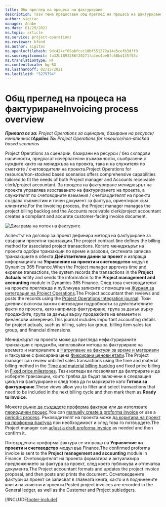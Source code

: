 ```yaml
---
title: Общ преглед на процеса на фактуриране
description: Тази тема предоставя общ преглед на процеса на фактуриране в Project Operations за сценарии, базирани на ресурси / на склад.
author: sigitac
manager: Annbe
ms.date: 01/29/2021
ms.topic: article
ms.service: project-operations
ms.reviewer: kfend
ms.author: sigitac
ms.openlocfilehash: 9dc424cf69abfccc10bf551272a14e5cefb3dff0
ms.sourcegitcommit: fa32b1893286f20271fa4ec4be8fc68bd135f53c
ms.translationtype: HT
ms.contentlocale: bg-BG
ms.lasthandoff: 02/15/2021
ms.locfileid: "5275794"
---
```

# <a name="invoicing-process-overview"></a><span data-ttu-id="8ee3c-103">Общ преглед на процеса на фактуриране</span><span class="sxs-lookup"><span data-stu-id="8ee3c-103">Invoicing process overview</span></span>

<span data-ttu-id="8ee3c-104">_**Прилага се за:** Project Operations за сценарии, базирани на ресурси/неналичност_</span><span class="sxs-lookup"><span data-stu-id="8ee3c-104">_**Applies To:** Project Operations for resource/non-stocked based scenarios_</span></span>

<span data-ttu-id="8ee3c-105">Project Operations за сценарии, базирани на ресурси / без складови наличности, предлагат изчерпателни възможности, съобразени с нуждите както на мениджъра на проекта, така и на служителя по сметките / счетоводителя на проекта.</span><span class="sxs-lookup"><span data-stu-id="8ee3c-105">Project Operations for resource/non-stocked based scenarios offers comprehensive capabilities tailored to fit the needs of both Project manager and Accounts receivable clerk/project accountant.</span></span> <span data-ttu-id="8ee3c-106">За процеса на фактуриране мениджърът на проекта управлява изоставането на фактурирането на проекта, а служителят по счетоводните вземания / счетоводителят на проекта създава съвместим и точен документ за фактура, ориентиран към клиентите.</span><span class="sxs-lookup"><span data-stu-id="8ee3c-106">For the invoicing process, the Project manager manages the project billing backlog and the Accounts receivable clerk/project accountant creates a compliant and accurate customer-facing invoice document.</span></span>

![Диаграма на поток на фактурите](./media/invoicing-flow.png)

<span data-ttu-id="8ee3c-108">Аспектът на договор за проект дефинира метода на фактуриране за свързани проектни транзакции.</span><span class="sxs-lookup"><span data-stu-id="8ee3c-108">The project contract line defines the billing method for associated project transactions.</span></span> <span data-ttu-id="8ee3c-109">Когато мениджърът на проекта одобри транзакции по време и разходи, системата записва транзакциите в обекта **Действителни данни за проект** и изпраща информацията на **Управление на проекти и счетоводство** модул в Dynamics 365 Finance.</span><span class="sxs-lookup"><span data-stu-id="8ee3c-109">When the Project manager approves time and expense transactions, the system records the transactions in the **Project Actuals** entity and sends the information to the **Project management and accounting** module in Dynamics 365 Finance.</span></span> <span data-ttu-id="8ee3c-110">След това счетоводителят на проекта преглежда и публикува записите с помощта на [Журнал за интеграция на Project Operations](../project-accounting/project-operations-integration-journal.md).</span><span class="sxs-lookup"><span data-stu-id="8ee3c-110">The Project accountant then reviews and posts the records using the [Project Operations Integration journal](../project-accounting/project-operations-integration-journal.md).</span></span> <span data-ttu-id="8ee3c-111">Този дневник включва важни счетоводни подробности за действителните факти по проекта, като например фактуриране, група за данък върху продажбите, група за данъци върху продажбите на елементи и финансови измерения.</span><span class="sxs-lookup"><span data-stu-id="8ee3c-111">This journal includes important accounting details for project actuals, such as billing, sales tax group, billing item sales tax group, and financial dimensions.</span></span>

<span data-ttu-id="8ee3c-112">Мениджърът на проекта може да прегледа нефактурираните транзакции с продажби, използвайки метода за фактуриране на времето и материалите в [Натрупване на фактури за време и материали](../proforma-invoicing/manage-billing-backlog.md#time-and-material-billing-backlog) и таксуване с фиксирана цена [Фиксирани ценови етапи](../proforma-invoicing/manage-billing-backlog.md#fixed-price-milestones).</span><span class="sxs-lookup"><span data-stu-id="8ee3c-112">The Project manager can review unbilled sales transactions using the time and material billing method in the [Time and material billing backlog](../proforma-invoicing/manage-billing-backlog.md#time-and-material-billing-backlog) and fixed price billing in [Fixed price milestones](../proforma-invoicing/manage-billing-backlog.md#fixed-price-milestones).</span></span> <span data-ttu-id="8ee3c-113">Тези изгледи ви позволяват да филтрирате и да изберете транзакции, които трябва да бъдат включени в следващия цикъл на фактуриране и след това да ги маркирате като **Готови за фактуриране**.</span><span class="sxs-lookup"><span data-stu-id="8ee3c-113">These views allow you to filter and select transactions that need to be included in the next billing cycle and then mark them as **Ready to Invoice**.</span></span>

<span data-ttu-id="8ee3c-114">Можете [ръчно да създадете проформа фактура](../proforma-invoicing/create-manual-proforma-invoice.md) или да използвате [периодичен процес](../proforma-invoicing/configure-automated-invoice-creation.md).</span><span class="sxs-lookup"><span data-stu-id="8ee3c-114">You can [manually create a proforma invoice](../proforma-invoicing/create-manual-proforma-invoice.md) or use a [periodic process](../proforma-invoicing/configure-automated-invoice-creation.md).</span></span> <span data-ttu-id="8ee3c-115">Ръководителят на проекта може [да коригира на проект на проформа фактура](../proforma-invoicing/manage-proforma-invoice.md) при необходимост и след това го потвърдете.</span><span class="sxs-lookup"><span data-stu-id="8ee3c-115">The Project manager can [adjust a draft proforma invoice](../proforma-invoicing/manage-proforma-invoice.md) as needed and then confirm it.</span></span>

<span data-ttu-id="8ee3c-116">Потвърдената проформа фактура се изпраща на **Управление на проекти и счетоводство** модул във Finance.</span><span class="sxs-lookup"><span data-stu-id="8ee3c-116">The confirmed proforma invoice is sent to the **Project management and accounting** module in Finance.</span></span> <span data-ttu-id="8ee3c-117">Счетоводителят на проекта форматира и актуализира предложението за фактура за проект, след което публикува и отпечатва документа.</span><span class="sxs-lookup"><span data-stu-id="8ee3c-117">The Project accountant formats and updates the project invoice proposal, and then posts and prints the document.</span></span> <span data-ttu-id="8ee3c-118">Осчетоводените фактури за проект се записват в главната книга, както и в подчинените книги на клиенти и проекти.</span><span class="sxs-lookup"><span data-stu-id="8ee3c-118">Posted project invoices are recorded in the General ledger, as well as the Customer and Project subledgers.</span></span>


[!INCLUDE[footer-include](../includes/footer-banner.md)]
